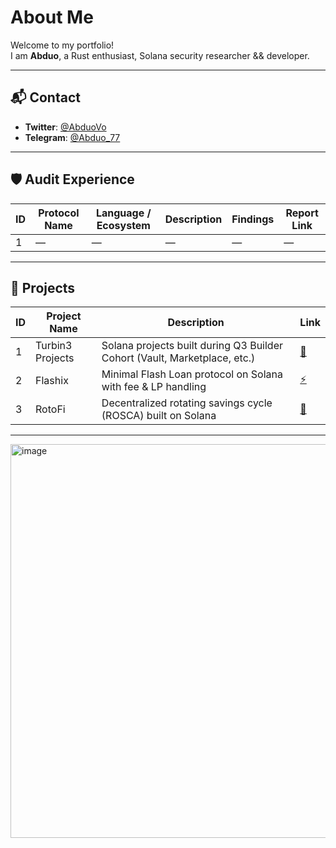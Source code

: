 # About Me

Welcome to my portfolio!  
I am **Abduo**, a Rust enthusiast, Solana security researcher && developer.

---

## 📬 Contact

- **Twitter**: [@AbduoVo](https://x.com/AbduoVo)
- **Telegram**: [@Abduo_77](https://t.me/Abduo_77)

---

## 🛡️ Audit Experience

| ID | Protocol Name | Language / Ecosystem | Description | Findings | Report Link |
|----|----------------|-----------------------|-------------|----------|-------------|
| 1  | —              | —                     | —           | —        | —           |

---

## 🔧 Projects

| ID | Project Name     | Description                                                               | Link                                                   |
| -- | ---------------- | ------------------------------------------------------------------------- | ------------------------------------------------------ |
| 1  | Turbin3 Projects | Solana projects built during Q3 Builder Cohort (Vault, Marketplace, etc.) | [🔧](https://github.com/Abduovv/Q3_25_Builder_Abduovv) |
| 2  | Flashix          | Minimal Flash Loan protocol on Solana with fee & LP handling              | [⚡](https://github.com/Abduovv/Flashix)                |
| 3  | RotoFi        | Decentralized rotating savings cycle (ROSCA) built on Solana              | [🔁](https://github.com/Abduovv/RotoFi/tree/main)  |


---

<img width="1200" height="630" alt="image" src="https://github.com/user-attachments/assets/87705f24-a9ef-451b-ae2d-b34a57a4b355" />

